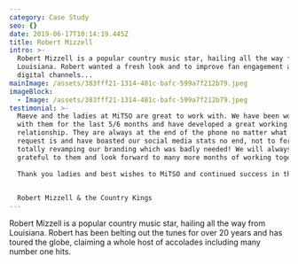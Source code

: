 ```yaml
---
category: Case Study
seo: {}
date: 2019-06-17T10:14:19.445Z
title: Robert Mizzell
intro: >-
  Robert Mizzell is a popular country music star, hailing all the way from
  Louisiana. Robert wanted a fresh look and to improve fan engagement across
  digital channels...
mainImage: /assets/383fff21-1314-481c-bafc-599a7f212b79.jpeg
imageBlock:
  - Image: /assets/383fff21-1314-481c-bafc-599a7f212b79.jpeg
testimonial: >-
  Maeve and the ladies at MiTSO are great to work with. We have been working
  with them for the last 5/6 months and have developed a great working
  relationship. They are always at the end of the phone no matter what the
  request is and have boasted our social media stats no end, not to forget
  totally revamping our branding which was badly needed! We will always be very
  grateful to them and look forward to many more months of working together.
   
  Thank you ladies and best wishes to MiTSO and continued success in the future.
   

  Robert Mizzell & the Country Kings
---
```

Robert Mizzell is a popular country music star, hailing all the way from Louisiana. Robert has been belting out the tunes for over 20 years and has toured the globe, claiming a whole host of accolades including many number one hits.

